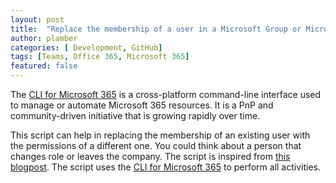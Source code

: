```yaml
---
layout: post
title:  "Replace the membership of a user in a Microsoft Group or Microsoft Team"
author: plamber
categories: [ Development, GitHub]
tags: [Teams, Office 365, Microsoft 365]
featured: false
---
```

The [CLI for Microsoft 365](https://github.com/pnp/cli-microsoft365) is a cross-platform command-line interface used to manage or automate Microsoft 365 resources. It is a PnP and community-driven initiative that is growing rapidly over time. 

This script can help in replacing the membership of an existing user with the permissions of a different one. You could think about a person that changes role or leaves the company. The script is inspired from <a href="https://blog.eardley.org.uk/2021/04/managing-teams-movers-and-leavers/">this blogpost</a>. The script uses the [CLI for Microsoft 365](https://github.com/pnp/cli-microsoft365) to perform all activities.

<script src="https://gist.github.com/plamber/ac9695672f1ad6bc320aa142baf78821.js"></script>
